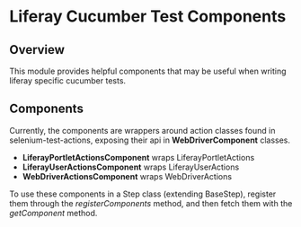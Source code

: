 # Liferay Cucumber Test Components

## Overview

This module provides helpful components that may be useful when writing liferay
specific cucumber tests.

## Components

Currently, the components are wrappers around action classes found in
selenium-test-actions, exposing their api in **WebDriverComponent** classes.

- **LiferayPortletActionsComponent** wraps LiferayPortletActions
- **LiferayUserActionsComponent** wraps LiferayUserActions
- **WebDriverActionsComponent** wraps WebDriverActions

To use these components in a Step class (extending BaseStep), register them
through the *registerComponents* method, and then fetch them with the
*getComponent* method.